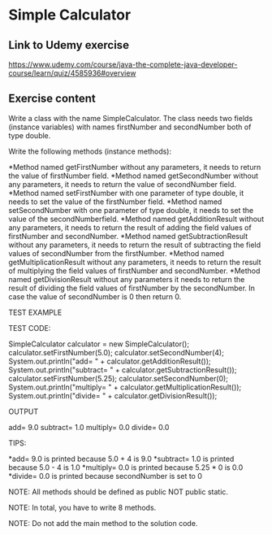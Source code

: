 # Simple Calculator

## Link to Udemy exercise

https://www.udemy.com/course/java-the-complete-java-developer-course/learn/quiz/4585936#overview

## Exercise content

Write a class with the name SimpleCalculator. The class needs two fields (instance variables) with names firstNumber and secondNumber both of type double.

Write the following methods (instance methods):

*Method named getFirstNumber without any parameters, it needs to return the value of firstNumber field.
*Method named getSecondNumber without any parameters, it needs to return the value of secondNumber field.
*Method named setFirstNumber with one parameter of type double, it needs to set the value of the firstNumber field.
*Method named setSecondNumber with one parameter of type double, it needs to set the value of the secondNumberfield.
*Method named getAdditionResult without any parameters, it needs to return the result of adding the field values of firstNumber and secondNumber.
*Method named getSubtractionResult without any parameters, it needs to return the result of subtracting the field values of secondNumber from the firstNumber.
*Method named getMultiplicationResult without any parameters, it needs to return the result of multiplying the field values of firstNumber and secondNumber.
*Method named getDivisionResult without any parameters it needs to return the result of dividing the field values of firstNumber by the secondNumber. In case the value of secondNumber is 0 then return 0.

TEST EXAMPLE

TEST CODE:

SimpleCalculator calculator = new SimpleCalculator();
calculator.setFirstNumber(5.0);
calculator.setSecondNumber(4);
System.out.println("add= " + calculator.getAdditionResult());
System.out.println("subtract= " + calculator.getSubtractionResult());
calculator.setFirstNumber(5.25);
calculator.setSecondNumber(0);
System.out.println("multiply= " + calculator.getMultiplicationResult());
System.out.println("divide= " + calculator.getDivisionResult());

OUTPUT

add= 9.0
subtract= 1.0
multiply= 0.0
divide= 0.0

TIPS:

*add= 9.0 is printed because 5.0 + 4 is 9.0
*subtract= 1.0 is printed because 5.0 - 4 is 1.0
*multiply= 0.0 is printed because 5.25 * 0 is 0.0
*divide= 0.0 is printed because secondNumber is set to 0


NOTE: All methods should be defined as public NOT public static.

NOTE: In total, you have to write 8 methods.

NOTE: Do not add the main method to the solution code.